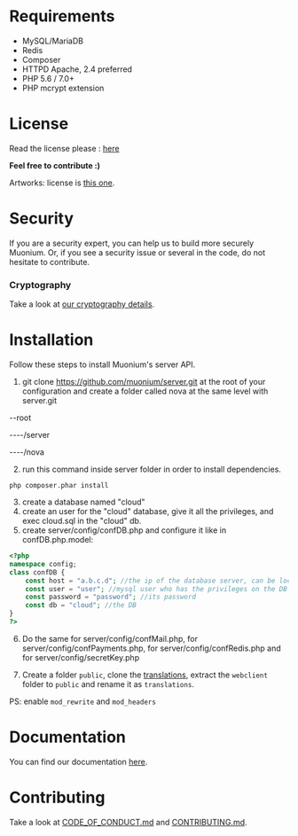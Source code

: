 # Requirements
- MySQL/MariaDB
- Redis
- Composer
- HTTPD Apache, 2.4 preferred
- PHP 5.6 / 7.0+
- PHP mcrypt extension

# License
Read the license please : [here](https://raw.githubusercontent.com/muonium/server/master/LICENSE)

**Feel free to contribute :)**

Artworks: license is [this one](https://creativecommons.org/licenses/by-sa/4.0/legalcode).

# Security
If you are a security expert, you can help us to build more securely Muonium.
Or, if you see a security issue or several in the code, do not hesitate to contribute.

### Cryptography
Take a look at [our cryptography details](https://github.com/muonium/whitepaper/blob/master/main.pdf).

# Installation
Follow these steps to install Muonium's server API.
1. git clone https://github.com/muonium/server.git at the root of your configuration and create a folder called nova at the same level with server.git

--root

----/server

----/nova

2. run this command inside server folder in order to install dependencies.
```
php composer.phar install
```
3. create a database named "cloud"
4. create an user for the "cloud" database, give it all the privileges, and exec cloud.sql in the "cloud" db.
5. create server/config/confDB.php and configure it like in confDB.php.model:
```php
<?php
namespace config;
class confDB {
	const host = "a.b.c.d"; //the ip of the database server, can be localhost/127.0.0.1
	const user = "user"; //mysql user who has the privileges on the DB "cloud"
	const password = "password"; //its password
	const db = "cloud"; //the DB
}
?>
```
6. Do the same for server/config/confMail.php, for server/config/confPayments.php, for server/config/confRedis.php and for server/config/secretKey.php

7. Create a folder `public`, clone the [translations](https://github.com/muonium/translations), extract the `webclient` folder to `public` and rename it as `translations`.

PS: enable `mod_rewrite` and `mod_headers`

# Documentation
You can find our documentation [here](https://muonium.github.io/docs/).

# Contributing
Take a look at [CODE_OF_CONDUCT.md](https://github.com/muonium/server/blob/master/CODE_OF_CONDUCT.md) and [CONTRIBUTING.md](https://github.com/muonium/server/blob/master/CONTRIBUTING.md).
